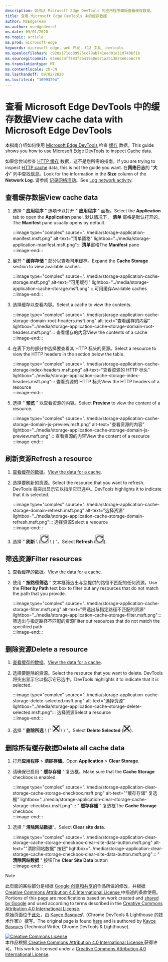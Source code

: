 ```yaml
---
description: 如何从 Microsoft Edge DevTools 的应用程序面板查看缓存数据。
title: 查看 Microsoft Edge DevTools 中的缓存数据
author: MSEdgeTeam
ms.author: msedgedevrel
ms.date: 09/01/2020
ms.topic: article
ms.prod: microsoft-edge
keywords: microsoft edge, web 开发, f12 工具, devtools
ms.openlocfilehash: c920a171ec89925cc79ab741eed01e11d749bf1b
ms.sourcegitcommit: 63e6d34ff483f3b419a0e271a3513874e6ce6c79
ms.translationtype: MT
ms.contentlocale: zh-CN
ms.lasthandoff: 09/02/2020
ms.locfileid: "10993294"
---
```

<!-- Copyright Kayce Basques 

   Licensed under the Apache License, Version 2.0 (the "License");
   you may not use this file except in compliance with the License.
   You may obtain a copy of the License at

       https://www.apache.org/licenses/LICENSE-2.0

   Unless required by applicable law or agreed to in writing, software
   distributed under the License is distributed on an "AS IS" BASIS,
   WITHOUT WARRANTIES OR CONDITIONS OF ANY KIND, either express or implied.
   See the License for the specific language governing permissions and
   limitations under the License.  -->





# <span data-ttu-id="78447-104">查看 Microsoft Edge DevTools 中的缓存数据</span><span class="sxs-lookup"><span data-stu-id="78447-104">View cache data with Microsoft Edge DevTools</span></span>   



<span data-ttu-id="78447-105">本指南介绍如何使用 [Microsoft Edge DevTools][MicrosoftEdgeDevTools] 检查 [缓存][MDNCache] 数据。</span><span class="sxs-lookup"><span data-stu-id="78447-105">This guide shows you how to use [Microsoft Edge DevTools][MicrosoftEdgeDevTools] to inspect [Cache][MDNCache] data.</span></span>  

<span data-ttu-id="78447-106">如果您尝试检查 [HTTP 缓存][MDNHTTPCaching] 数据，这不是您所需的指南。</span><span class="sxs-lookup"><span data-stu-id="78447-106">If you are trying to inspect [HTTP cache][MDNHTTPCaching] data, this is not the guide you want.</span></span>  <span data-ttu-id="78447-107">在**网络日志**的 "**大小**" 列中查找信息。</span><span class="sxs-lookup"><span data-stu-id="78447-107">Look for the information in the **Size** column of the **Network Log**.</span></span>  <span data-ttu-id="78447-108">请参阅 [记录网络活动][DevtoolsNetworkLogActivity]。</span><span class="sxs-lookup"><span data-stu-id="78447-108">See [Log network activity][DevtoolsNetworkLogActivity].</span></span>  

## <span data-ttu-id="78447-109">查看缓存数据</span><span class="sxs-lookup"><span data-stu-id="78447-109">View cache data</span></span>   

1.  <span data-ttu-id="78447-110">选择 " **应用程序** " 选项卡以打开 " **应用程序** " 面板。</span><span class="sxs-lookup"><span data-stu-id="78447-110">Select the **Application** tab to open the **Application** panel.</span></span>  <span data-ttu-id="78447-111">默认情况下， **清单** 窗格是默认打开的。</span><span class="sxs-lookup"><span data-stu-id="78447-111">The **Manifest** pane usually opens by default.</span></span>  
    
    :::image type="complex" source="../media/storage-application-manifest.msft.png" alt-text="清单窗格" lightbox="../media/storage-application-manifest.msft.png":::
       <span data-ttu-id="78447-113">**清单**窗格</span><span class="sxs-lookup"><span data-stu-id="78447-113">The **Manifest** pane</span></span>  
    :::image-end:::  
    
1.  <span data-ttu-id="78447-114">展开 " **缓存存储** " 部分以查看可用缓存。</span><span class="sxs-lookup"><span data-stu-id="78447-114">Expand the **Cache Storage** section to view available caches.</span></span>  
    
    :::image type="complex" source="../media/storage-application-cache-storage.msft.png" alt-text="可用缓存" lightbox="../media/storage-application-cache-storage.msft.png":::
       <span data-ttu-id="78447-116">可用缓存</span><span class="sxs-lookup"><span data-stu-id="78447-116">Available caches</span></span>  
    :::image-end:::  
    
1.  <span data-ttu-id="78447-117">选择缓存以查看内容。</span><span class="sxs-lookup"><span data-stu-id="78447-117">Select a cache to view the contents.</span></span>  
    
    :::image type="complex" source="../media/storage-application-cache-storage-domain-root-headers.msft.png" alt-text="查看缓存的内容" lightbox="../media/storage-application-cache-storage-domain-root-headers.msft.png":::
       <span data-ttu-id="78447-119">查看缓存的内容</span><span class="sxs-lookup"><span data-stu-id="78447-119">View the contents of a cache</span></span>  
    :::image-end:::  
    
1.  <span data-ttu-id="78447-120">在表下方的部分中选择要查看其 HTTP 标头的资源。</span><span class="sxs-lookup"><span data-stu-id="78447-120">Select a resource to view the HTTP headers in the section below the table.</span></span>  
    
    :::image type="complex" source="../media/storage-application-cache-storage-index-headers.msft.png" alt-text="查看资源的 HTTP 标头" lightbox="../media/storage-application-cache-storage-index-headers.msft.png":::
       <span data-ttu-id="78447-122">查看资源的 HTTP 标头</span><span class="sxs-lookup"><span data-stu-id="78447-122">View the HTTP headers of a resource</span></span>  
    :::image-end:::  
    
1.  <span data-ttu-id="78447-123">选择 " **预览** " 以查看资源的内容。</span><span class="sxs-lookup"><span data-stu-id="78447-123">Select **Preview** to view the content of a resource.</span></span>  
    
    :::image type="complex" source="../media/storage-application-cache-storage-domain-js-preview.msft.png" alt-text="查看资源的内容" lightbox="../media/storage-application-cache-storage-domain-js-preview.msft.png":::
       <span data-ttu-id="78447-125">查看资源的内容</span><span class="sxs-lookup"><span data-stu-id="78447-125">View the content of a resource</span></span>  
    :::image-end:::  
    
## <span data-ttu-id="78447-126">刷新资源</span><span class="sxs-lookup"><span data-stu-id="78447-126">Refresh a resource</span></span>   

1.  <span data-ttu-id="78447-127">[查看缓存的数据](#view-cache-data)。</span><span class="sxs-lookup"><span data-stu-id="78447-127">[View the data for a cache](#view-cache-data).</span></span>  
1.  <span data-ttu-id="78447-128">选择要刷新的资源。</span><span class="sxs-lookup"><span data-stu-id="78447-128">Select the resource that you want to refresh.</span></span>  <span data-ttu-id="78447-129">DevTools 将突出显示它以指示它已选中。</span><span class="sxs-lookup"><span data-stu-id="78447-129">DevTools highlights it to indicate that it is selected.</span></span>  
    
    :::image type="complex" source="../media/storage-application-cache-storage-domain-refresh.msft.png" alt-text="选择资源" lightbox="../media/storage-application-cache-storage-domain-refresh.msft.png":::
       <span data-ttu-id="78447-131">选择资源</span><span class="sxs-lookup"><span data-stu-id="78447-131">Select a resource</span></span>  
    :::image-end:::  
    
1.  <span data-ttu-id="78447-132">选择 " **刷新** \ (![ 刷新 ][ImageRefreshIcon] \ ) "。</span><span class="sxs-lookup"><span data-stu-id="78447-132">Select **Refresh** \(![Refresh][ImageRefreshIcon]\).</span></span>  
    
## <span data-ttu-id="78447-133">筛选资源</span><span class="sxs-lookup"><span data-stu-id="78447-133">Filter resources</span></span>   

1.  <span data-ttu-id="78447-134">[查看缓存的数据](#view-cache-data)。</span><span class="sxs-lookup"><span data-stu-id="78447-134">[View the data for a cache](#view-cache-data).</span></span>  
1.  <span data-ttu-id="78447-135">使用 " **按路径筛选** " 文本框筛选出与您提供的路径不匹配的任何资源。</span><span class="sxs-lookup"><span data-stu-id="78447-135">Use the **Filter by Path** text box to filter out any resources that do not match the path that you provide.</span></span>  
    
    :::image type="complex" source="../media/storage-application-cache-storage-filter.msft.png" alt-text="筛选出与指定路径不匹配的资源" lightbox="../media/storage-application-cache-storage-filter.msft.png":::
       <span data-ttu-id="78447-137">筛选出与指定路径不匹配的资源</span><span class="sxs-lookup"><span data-stu-id="78447-137">Filter out resources that do not match the specified path</span></span>  
    :::image-end:::  
    
## <span data-ttu-id="78447-138">删除资源</span><span class="sxs-lookup"><span data-stu-id="78447-138">Delete a resource</span></span>   

1.  <span data-ttu-id="78447-139">[查看缓存的数据](#view-cache-data)。</span><span class="sxs-lookup"><span data-stu-id="78447-139">[View the data for a cache](#view-cache-data).</span></span>  
1.  <span data-ttu-id="78447-140">选择要删除的资源。</span><span class="sxs-lookup"><span data-stu-id="78447-140">Select the resource that you want to delete.</span></span>  <span data-ttu-id="78447-141">DevTools 将突出显示它以指示它已选中。</span><span class="sxs-lookup"><span data-stu-id="78447-141">DevTools highlights it to indicate that it is selected.</span></span>  
    
    :::image type="complex" source="../media/storage-application-cache-storage-delete-selected.msft.png" alt-text="选择资源" lightbox="../media/storage-application-cache-storage-delete-selected.msft.png":::
       <span data-ttu-id="78447-143">选择资源</span><span class="sxs-lookup"><span data-stu-id="78447-143">Select a resource</span></span>  
    :::image-end:::  
    
1.  <span data-ttu-id="78447-144">选择 " **删除所选** \ (" ![ 删除所选 ][ImageDeleteIcon] \ ) "。</span><span class="sxs-lookup"><span data-stu-id="78447-144">Select **Delete Selected** \(![Delete Selected][ImageDeleteIcon]\).</span></span>  
    
## <span data-ttu-id="78447-145">删除所有缓存数据</span><span class="sxs-lookup"><span data-stu-id="78447-145">Delete all cache data</span></span>   

1.  <span data-ttu-id="78447-146">打开**应用程序**  >  **清除存储**。</span><span class="sxs-lookup"><span data-stu-id="78447-146">Open **Application** > **Clear Storage**.</span></span>  
1.  <span data-ttu-id="78447-147">请确保已启用 " **缓存存储** " 复选框。</span><span class="sxs-lookup"><span data-stu-id="78447-147">Make sure that the **Cache Storage** checkbox is enabled.</span></span>  
    
    :::image type="complex" source="../media/storage-application-clear-storage-cache-storage-checkbox.msft.png" alt-text=""缓存存储" 复选框" lightbox="../media/storage-application-clear-storage-cache-storage-checkbox.msft.png":::
       <span data-ttu-id="78447-149">" **缓存存储** " 复选框</span><span class="sxs-lookup"><span data-stu-id="78447-149">The **Cache Storage** checkbox</span></span>  
    :::image-end:::  
    
1.  <span data-ttu-id="78447-150">选择 " **清除网站数据**"。</span><span class="sxs-lookup"><span data-stu-id="78447-150">Select **Clear site data**.</span></span>  
    
    :::image type="complex" source="../media/storage-application-clear-storage-cache-storage-checkbox-clear-site-data-button.msft.png" alt-text=""清除网站数据" 按钮" lightbox="../media/storage-application-clear-storage-cache-storage-checkbox-clear-site-data-button.msft.png":::
       <span data-ttu-id="78447-152">" **清除网站数据** " 按钮</span><span class="sxs-lookup"><span data-stu-id="78447-152">The **Clear Site Data** button</span></span>  
    :::image-end:::  
    
<!--  
  


-->  

<!-- image links -->  

[ImageDeleteIcon]: ../media/delete-icon.msft.png  
[ImageRefreshIcon]: ../media/refresh-icon.msft.png  

<!-- links -->  

[MicrosoftEdgeDevTools]: ../../devtools-guide-chromium.md "Microsoft Edge (Chromium) 开发工具 |Microsoft 文档"  
[DevtoolsNetworkLogActivity]: ../network/index.md#log-network-activity  "记录网络活动 |Microsoft 文档"  

[MDNCache]: https://developer.mozilla.org/docs/Web/API/Cache "缓存 |MDN"  
[MDNHTTPCaching]: https://developer.mozilla.org/docs/Web/HTTP/Caching "HTTP 缓存 |MDN"  

> [!NOTE]
> <span data-ttu-id="78447-157">此页面的某些部分是根据 [Google 创建和共享的][GoogleSitePolicies]作品所做的修改，并根据[ Creative Commons Attribution 4.0 International License ][CCA4IL]中描述的条款使用。</span><span class="sxs-lookup"><span data-stu-id="78447-157">Portions of this page are modifications based on work created and [shared by Google][GoogleSitePolicies] and used according to terms described in the [Creative Commons Attribution 4.0 International License][CCA4IL].</span></span>  
> <span data-ttu-id="78447-158">原始页面位于[此处](https://developers.google.com/web/tools/chrome-devtools/storage/cache)，由 [Kayce Basques][KayceBasques]\（Chrome DevTools \& Lighthouse 的技术作家\）撰写。</span><span class="sxs-lookup"><span data-stu-id="78447-158">The original page is found [here](https://developers.google.com/web/tools/chrome-devtools/storage/cache) and is authored by [Kayce Basques][KayceBasques] \(Technical Writer, Chrome DevTools \& Lighthouse\).</span></span>  

[![Creative Commons License][CCby4Image]][CCA4IL]  
<span data-ttu-id="78447-160">本作品根据[ Creative Commons Attribution 4.0 International License ][CCA4IL]获得许可。</span><span class="sxs-lookup"><span data-stu-id="78447-160">This work is licensed under a [Creative Commons Attribution 4.0 International License][CCA4IL].</span></span>  

[CCA4IL]: https://creativecommons.org/licenses/by/4.0  
[CCby4Image]: https://i.creativecommons.org/l/by/4.0/88x31.png  
[GoogleSitePolicies]: https://developers.google.com/terms/site-policies  
[KayceBasques]: https://developers.google.com/web/resources/contributors/kaycebasques  
